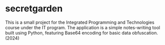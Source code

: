 # secretgarden
This is a small project for the Integrated Programming and Technologies course under the IT program. The application is a simple notes-writing tool built using Python, featuring Base64 encoding for basic data obfuscation. (2024)

